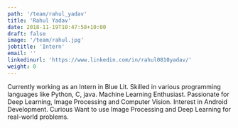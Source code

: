 ```yaml
---
path: '/team/rahul_yadav'
title: 'Rahul Yadav'
date: 2018-11-19T10:47:58+10:00
draft: false
image: '/team/rahul.jpg'
jobtitle: 'Intern'
email: ''
linkedinurl: 'https://www.linkedin.com/in/rahul0810yadav/'
weight: 0
---
```

Currently working as an Intern in Blue Lit.
Skilled in various programming languages like Python, C, java. Machine Learning Enthusiast.
Passionate for Deep Learning, Image Processing and Computer Vision. Interest in Android
Development. Curious Want to use Image Processing and Deep Learning for real-world problems.

